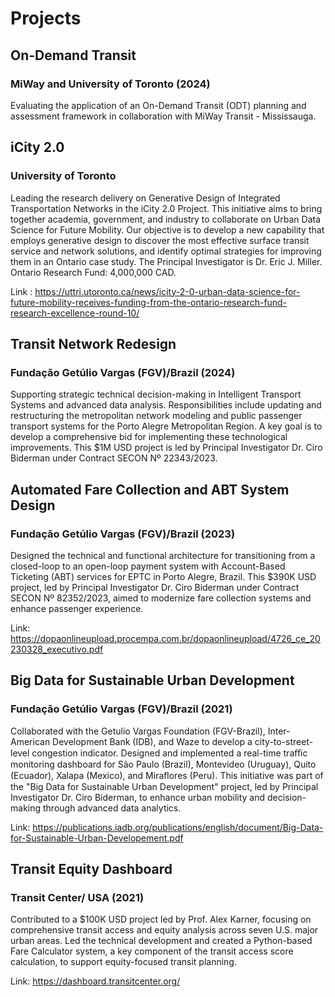 # __Projects__

## **On-Demand Transit**
### MiWay and University of Toronto (2024)

Evaluating the application of an On-Demand Transit (ODT) planning and assessment framework in collaboration with MiWay Transit - Mississauga.

## **iCity 2.0**
### University of Toronto

Leading the research delivery on Generative Design of Integrated Transportation Networks in the iCity 2.0 Project. This initiative aims to bring together academia, government, and industry to collaborate on Urban Data Science for Future Mobility. Our objective is to develop a new capability that employs generative design to discover the most effective surface transit service and network solutions, and identify optimal strategies for improving them in an Ontario case study. The Principal Investigator is Dr. Eric J. Miller. Ontario Research Fund: 4,000,000 CAD.

Link : <https://uttri.utoronto.ca/news/icity-2-0-urban-data-science-for-future-mobility-receives-funding-from-the-ontario-research-fund-research-excellence-round-10/>

## **Transit Network Redesign**
### Fundação Getúlio Vargas (FGV)/Brazil (2024)

Supporting strategic technical decision-making in Intelligent Transport Systems and advanced data analysis. Responsibilities include updating and restructuring the metropolitan network modeling and public passenger transport systems for the Porto Alegre Metropolitan Region. A key goal is to develop a comprehensive bid for implementing these technological improvements. This $1M USD project is led by Principal Investigator Dr. Ciro Biderman under Contract SECON Nº 22343/2023.

## **Automated Fare Collection and ABT System Design**
### Fundação Getúlio Vargas (FGV)/Brazil (2023)

Designed the technical and functional architecture for transitioning from a closed-loop to an open-loop payment system with Account-Based Ticketing (ABT) services for EPTC in Porto Alegre, Brazil. This $390K USD project, led by Principal Investigator Dr. Ciro Biderman under Contract SECON Nº 82352/2023, aimed to modernize fare collection systems and enhance passenger experience.

Link: <https://dopaonlineupload.procempa.com.br/dopaonlineupload/4726_ce_20230328_executivo.pdf>

## **Big Data for Sustainable Urban Development**
### Fundação Getúlio Vargas (FGV)/Brazil (2021)

Collaborated with the Getulio Vargas Foundation (FGV-Brazil), Inter-American Development Bank (IDB), and Waze to develop a city-to-street-level congestion indicator. Designed and implemented a real-time traﬃc monitoring dashboard for São Paulo (Brazil), Montevideo (Uruguay), Quito (Ecuador), Xalapa (Mexico), and Miraﬂores (Peru). This initiative was part of the "Big Data for Sustainable Urban Development" project, led by Principal Investigator Dr. Ciro Biderman, to
enhance urban mobility and decision-making through advanced data analytics.

Link: <https://publications.iadb.org/publications/english/document/Big-Data-for-Sustainable-Urban-Developement.pdf>

## **Transit Equity Dashboard**
### Transit Center/ USA (2021)

Contributed to a $100K USD project led by Prof. Alex Karner, focusing on comprehensive transit access and equity analysis across seven U.S. major urban areas. Led the technical development and created a Python-based Fare Calculator system, a key component of the transit access score calculation, to support equity-focused transit planning.

Link: <https://dashboard.transitcenter.org/>